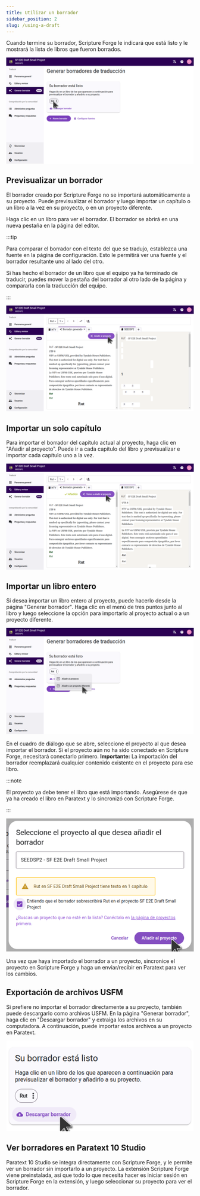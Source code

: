 ```yaml
---
title: Utilizar un borrador
sidebar_position: 2
slug: /using-a-draft
---
```


Cuando termine su borrador, Scripture Forge le indicará que está listo y le mostrará la lista de libros que fueron borrados.

![](./draft_complete.png)

## Previsualizar un borrador

El borrador creado por Scripture Forge no se importará automáticamente a su proyecto. Puede previsualizar el borrador y luego importar un capítulo o un libro a la vez en su proyecto, o en un proyecto diferente.

Haga clic en un libro para ver el borrador. El borrador se abrirá en una nueva pestaña en la página del editor.

:::tip

Para comparar el borrador con el texto del que se tradujo, establezca una fuente en la página de configuración. Esto le permitirá ver una fuente y el borrador resultante uno al lado del otro.

Si has hecho el borrador de un libro que el equipo ya ha terminado de traducir, puedes mover la pestaña del borrador al otro lado de la página y compararla con la traducción del equipo.

:::

![](./draft_preview.png)

## Importar un solo capítulo

Para importar el borrador del capítulo actual al proyecto, haga clic en "Añadir al proyecto". Puede ir a cada capítulo del libro y previsualizar e importar cada capítulo uno a la vez.

![](./chapter_imported.png)

## Importar un libro entero

Si desea importar un libro entero al proyecto, puede hacerlo desde la página "Generar borrador". Haga clic en el menú de tres puntos junto al libro y luego seleccione la opción para importarlo al proyecto actual o a un proyecto diferente.

![](./import_book.png)

En el cuadro de diálogo que se abre, seleccione el proyecto al que desea importar el borrador. Si el proyecto aún no ha sido conectado en Scripture Forge, necesitará conectarlo primero. **Importante:** La importación del borrador reemplazará cualquier contenido existente en el proyecto para ese libro.

:::note

El proyecto ya debe tener el libro que está importando. Asegúrese de que ya ha creado el libro en Paratext y lo sincronizó con Scripture Forge.

:::

![](./import_book_dialog.png)

Una vez que haya importado el borrador a un proyecto, sincronice el proyecto en Scripture Forge y haga un enviar/recibir en Paratext para ver los cambios.

## Exportación de archivos USFM

Si prefiere no importar el borrador directamente a su proyecto, también puede descargarlo como archivos USFM. En la página "Generar borrador", haga clic en "Descargar borrador" y extraiga los archivos en su computadora. A continuación, puede importar estos archivos a un proyecto en Paratext.

![](./download_usfm.png)

## Ver borradores en Paratext 10 Studio

Paratext 10 Studio se integra directamente con Scripture Forge, y le permite ver un borrador sin importarlo a un proyecto. La extensión Scripture Forge viene preinstalada, así que todo lo que necesita hacer es iniciar sesión en Scripture Forge en la extensión, y luego seleccionar su proyecto para ver el borrador.
